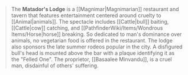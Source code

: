 > The **Matador's Lodge** is a [[Magnimar|Magnimarian]] restaurant and tavern that features entertainment centered around cruelty to [[Animal|animals]]. The spectacle includes [[Cattle|bull]] baiting, [[Cattle|cow]] catching, and [[PathfinderWiki/Items/Wondrous Items/Horse|horse]] breaking. So dedicated to man's dominance over animals, no vegetarian food is offered in the restaurant. The lodge also sponsors the late summer rodeos popular in the city. A disfigured bull's head is mounted above the bar with a plaque identifying it as the "Felled One". The proprietor, [[Basaalee Minvandu]], is a cruel man, disdainful of others' suffering.








